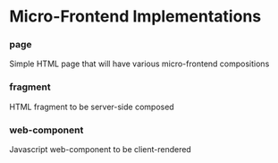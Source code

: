 # Micro-Frontend Implementations

### page
Simple HTML page that will have various micro-frontend compositions

### fragment
HTML fragment to be server-side composed

### web-component
Javascript web-component to be client-rendered